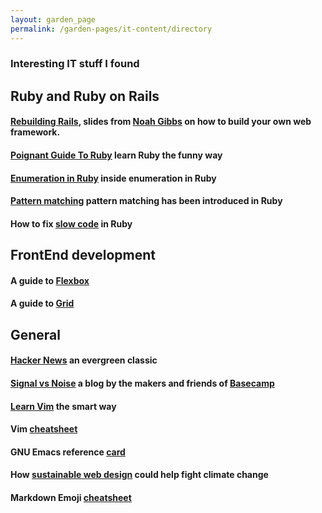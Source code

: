 ```yaml
---
layout: garden_page
permalink: /garden-pages/it-content/directory
---
```


### Interesting IT stuff I found

## Ruby and Ruby on Rails

#### [Rebuilding Rails](https://speakerdeck.com/noahgibbs/build-your-own-framework-to-understand-rails-magic), slides from [Noah Gibbs](https://twitter.com/codefolio) on how to build your own web framework.

#### [Poignant Guide To Ruby](https://poignant.guide/book/chapter-1.html) learn Ruby the funny way

#### [Enumeration in Ruby](https://blog.appsignal.com/2019/05/28/ruby-magic-enumeration.html?utm_source=boostedblogpost&utm_medium=twitter&utm_campaign=2020-05-13-ICYMI-inside-enumeration) inside enumeration in Ruby

#### [Pattern matching](https://blog.saeloun.com/2020/08/17/find-pattern-in-pattern-matching.htm#l) pattern matching has been introduced in Ruby

#### How to fix [slow code](https://engineering.shopify.com/blogs/engineering/how-fix-slow-code-ruby) in Ruby

## FrontEnd development

#### A guide to [Flexbox](https://css-tricks.com/snippets/css/a-guide-to-flexbox/)
#### A guide to [Grid](https://css-tricks.com/snippets/css/complete-guide-grid/)

## General

#### [Hacker News](https://news.ycombinator.com) an evergreen classic
#### [Signal vs Noise](https://m.signalvnoise.com) a blog by the makers and friends of [Basecamp](https://basecamp.com)
#### [Learn Vim](https://github.com/iggredible/Learn-Vim) the smart way
#### Vim [cheatsheet](https://vim.rtorr.com)
#### GNU Emacs reference [card](https://www.gnu.org/software/emacs/refcards/pdf/refcard.pdf)
#### How [sustainable web design](https://www.wired.com/story/sustainable-software-design-climate-change/) could help fight climate change
#### Markdown Emoji [cheatsheet](https://github.com/StuartDaniells/Markdown_Emoji-s_List)
